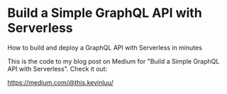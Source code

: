 # Build a Simple GraphQL API with Serverless
How to build and deploy a GraphQL API with Serverless in minutes

This is the code to my blog post on Medium for "Build a Simple GraphQL API with Serverless". Check it out: 

https://medium.com/@this.kevinluu/
